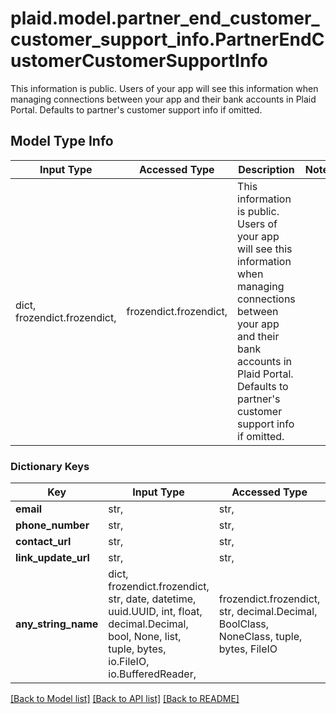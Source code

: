 # plaid.model.partner_end_customer_customer_support_info.PartnerEndCustomerCustomerSupportInfo

This information is public. Users of your app will see this information when managing connections between your app and their bank accounts in Plaid Portal. Defaults to partner's customer support info if omitted.

## Model Type Info
Input Type | Accessed Type | Description | Notes
------------ | ------------- | ------------- | -------------
dict, frozendict.frozendict,  | frozendict.frozendict,  | This information is public. Users of your app will see this information when managing connections between your app and their bank accounts in Plaid Portal. Defaults to partner&#x27;s customer support info if omitted. | 

### Dictionary Keys
Key | Input Type | Accessed Type | Description | Notes
------------ | ------------- | ------------- | ------------- | -------------
**email** | str,  | str,  |  | [optional] 
**phone_number** | str,  | str,  |  | [optional] 
**contact_url** | str,  | str,  |  | [optional] 
**link_update_url** | str,  | str,  |  | [optional] 
**any_string_name** | dict, frozendict.frozendict, str, date, datetime, uuid.UUID, int, float, decimal.Decimal, bool, None, list, tuple, bytes, io.FileIO, io.BufferedReader,  | frozendict.frozendict, str, decimal.Decimal, BoolClass, NoneClass, tuple, bytes, FileIO | any string name can be used but the value must be the correct type | [optional]

[[Back to Model list]](../../README.md#documentation-for-models) [[Back to API list]](../../README.md#documentation-for-api-endpoints) [[Back to README]](../../README.md)

